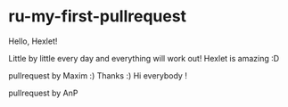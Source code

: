 # ru-my-first-pullrequest

Hello, Hexlet!

Little by little every day and everything will work out!
Hexlet is amazing :D

pullrequest by Maxim :)
Thanks :)
Hi everybody !

pullrequest by AnP
